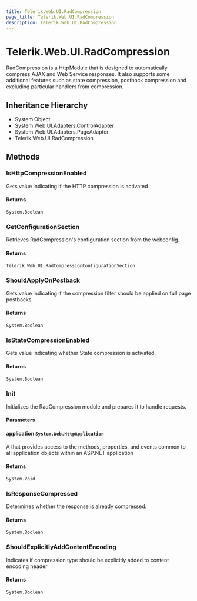 ```yaml
---
title: Telerik.Web.UI.RadCompression
page_title: Telerik.Web.UI.RadCompression
description: Telerik.Web.UI.RadCompression
---
```


# Telerik.Web.UI.RadCompression

RadCompression is a HttpModule that is designed to automatically compress AJAX and Web Service responses.
            It also supports some additional features such as state compression, postback compression and excluding particular handlers from compression.

## Inheritance Hierarchy

* System.Object
* System.Web.UI.Adapters.ControlAdapter
* System.Web.UI.Adapters.PageAdapter
* Telerik.Web.UI.RadCompression

## Methods

###  IsHttpCompressionEnabled

Gets value indicating if the HTTP compression is activated

#### Returns

`System.Boolean` 

###  GetConfigurationSection

Retrieves RadCompression's configuration section from the webconfig.

#### Returns

`Telerik.Web.UI.RadCompressionConfigurationSection` 

###  ShouldApplyOnPostback

Gets value indicating if the compression filter should be applied on full page postbacks.

#### Returns

`System.Boolean` 

###  IsStateCompressionEnabled

Gets value indicating whether State compression is activated.

#### Returns

`System.Boolean` 

###  Init

Initializes the RadCompression module and prepares it to handle requests.

#### Parameters

#### application `System.Web.HttpApplication`

A  that provides access to the methods, properties, 
            and events common to all application objects within an ASP.NET application

#### Returns

`System.Void` 

###  IsResponseCompressed

Determines whether the response is already compressed.

#### Returns

`System.Boolean` 

###  ShouldExplicitlyAddContentEncoding

Indicates if compression type should be explicitly added to content encoding header

#### Returns

`System.Boolean` 

